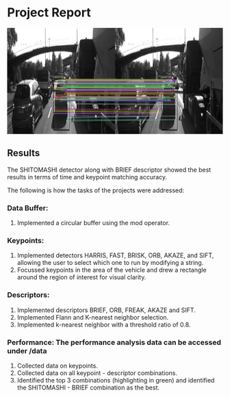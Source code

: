 # Project Report

<img src="../images/feature_tracking.png" width="820" height="248" />

## Results

The SHITOMASHI detector along with BRIEF descriptor showed the best results in terms of time and keypoint matching accuracy.

The following is how the tasks of the projects were addressed:

### Data Buffer:
1. Implemented a circular buffer using the mod operator.

### Keypoints: 
1. Implemented detectors HARRIS, FAST, BRISK, ORB, AKAZE, and SIFT, allowing the user to select which one to run by modifying a string.
2. Focussed keypoints in the area of the vehicle and drew a rectangle around the region of interest for visual clarity.

### Descriptors:
1. Implemented descriptors BRIEF, ORB, FREAK, AKAZE and SIFT.
2. Implemented Flann and K-nearest neighbor selection.
3. Implemented k-nearest neighbor with a threshold ratio of 0.8.

### Performance: The performance analysis data can be accessed under /data
1. Collected data on keypoints.
2. Collected data on all keypoint - descriptor combinations. 
3. Identified the top 3 combinations (highlighting in green) and identified the SHITOMASHI - BRIEF combination as the best. 

